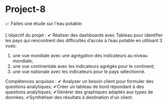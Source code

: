 # Project-8

📈 Faites une étude sur l'eau potable:

L’objectif du projet :
 ✔ Réaliser des dashboards avec Tableau pour identifier les pays qui rencontrent des difficultés d’accès à l’eau potable en utilisant 3 vues:
 1. une vue mondiale avec une agrégation des indicateurs au niveau mondiale;
 2. une vue continentale avec les indicateurs agrégés pour le continent;
 3. une vue nationale avec les indicateurs pour le pays sélectionné.

Compétences acquises :
 ✔ Analyser un besoin client pour formuler des questions analytiques;
 ✔Créer un tableau de bord répondant à des questions analytiques;
 ✔Générer des graphiques adaptés aux types de données;
 ✔Synthétiser des résultats à destination d'un client.
